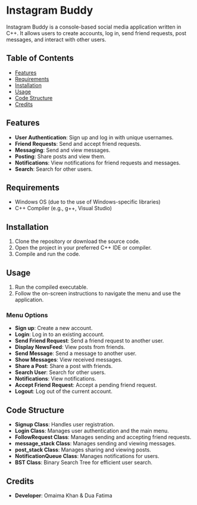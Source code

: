 # Instagram Buddy

Instagram Buddy is a console-based social media application written in C++. It allows users to create accounts, log in, send friend requests, post messages, and interact with other users.

## Table of Contents

- [Features](#features)
- [Requirements](#requirements)
- [Installation](#installation)
- [Usage](#usage)
- [Code Structure](#code-structure)
- [Credits](#credits)

## Features

- **User Authentication**: Sign up and log in with unique usernames.
- **Friend Requests**: Send and accept friend requests.
- **Messaging**: Send and view messages.
- **Posting**: Share posts and view them.
- **Notifications**: View notifications for friend requests and messages.
- **Search**: Search for other users.

## Requirements

- Windows OS (due to the use of Windows-specific libraries)
- C++ Compiler (e.g., g++, Visual Studio)

## Installation

1. Clone the repository or download the source code.
2. Open the project in your preferred C++ IDE or compiler.
3. Compile and run the code.

## Usage

1. Run the compiled executable.
2. Follow the on-screen instructions to navigate the menu and use the application.

### Menu Options

- **Sign up**: Create a new account.
- **Login**: Log in to an existing account.
- **Send Friend Request**: Send a friend request to another user.
- **Display NewsFeed**: View posts from friends.
- **Send Message**: Send a message to another user.
- **Show Messages**: View received messages.
- **Share a Post**: Share a post with friends.
- **Search User**: Search for other users.
- **Notifications**: View notifications.
- **Accept Friend Request**: Accept a pending friend request.
- **Logout**: Log out of the current account.

## Code Structure

- **Signup Class**: Handles user registration.
- **Login Class**: Manages user authentication and the main menu.
- **FollowRequest Class**: Manages sending and accepting friend requests.
- **message_stack Class**: Manages sending and viewing messages.
- **post_stack Class**: Manages sharing and viewing posts.
- **NotificationQueue Class**: Manages notifications for users.
- **BST Class**: Binary Search Tree for efficient user search.

## Credits

- **Developer**: Omaima Khan & Dua Fatima
